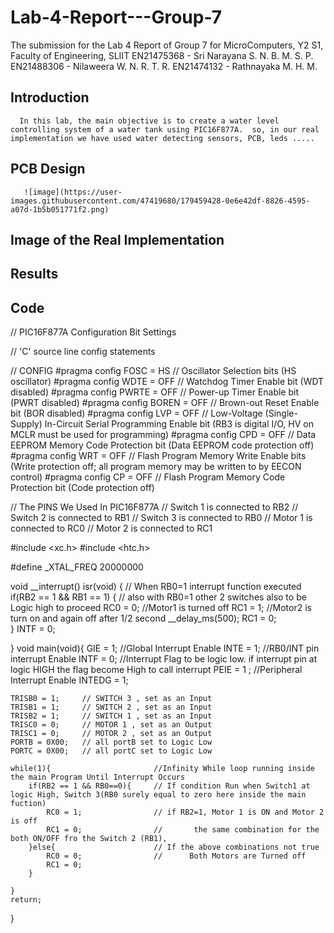 # Lab-4-Report---Group-7
The submission for the Lab 4 Report of Group 7 for MicroComputers, Y2 S1, Faculty of Engineering, SLIIT 
                    EN21475368 - Sri Narayana S. N. B. M. S. P.
                    EN21488306 - Nilaweera W. N. R. T. R.
                    EN21474132 - Rathnayaka M. H. M.

## Introduction
      In this lab, the main objective is to create a water level controlling system of a water tank using PIC16F877A.  so, in our real implementation we have used water detecting sensors, PCB, leds .....

## PCB Design
       ![image](https://user-images.githubusercontent.com/47419680/179459428-0e6e42df-8826-4595-a07d-1b5b051771f2.png)




## Image of the Real Implementation
      

## Results
## Code

// PIC16F877A Configuration Bit Settings

// 'C' source line config statements

// CONFIG
#pragma config FOSC = HS        // Oscillator Selection bits (HS oscillator)
#pragma config WDTE = OFF       // Watchdog Timer Enable bit (WDT disabled)
#pragma config PWRTE = OFF      // Power-up Timer Enable bit (PWRT disabled)
#pragma config BOREN = OFF      // Brown-out Reset Enable bit (BOR disabled)
#pragma config LVP = OFF        // Low-Voltage (Single-Supply) In-Circuit Serial Programming Enable bit (RB3 is digital I/O, HV on MCLR must be used for programming)
#pragma config CPD = OFF        // Data EEPROM Memory Code Protection bit (Data EEPROM code protection off)
#pragma config WRT = OFF        // Flash Program Memory Write Enable bits (Write protection off; all program memory may be written to by EECON control)
#pragma config CP = OFF         // Flash Program Memory Code Protection bit (Code protection off)



// The PINS We Used In PIC16F877A
//      Switch 1 is connected to RB2
//      Switch 2 is connected to RB1
//      Switch 3 is connected to RB0
//      Motor 1 is connected to RC0
//      Motor 2 is connected to RC1



#include <xc.h>
#include <htc.h> 

#define _XTAL_FREQ 20000000

  void __interrupt() isr(void) {      // When RB0=1 interrupt function executed
     if(RB2 == 1 && RB1 == 1) {      // also with RB0=1 other 2 switches also to be Logic high to proceed
         RC0 = 0;                    //Motor1 is turned off
          RC1 = 1;                    //Motor2 is turn on and again off after 1/2 second
          __delay_ms(500);
          RC1 = 0;        
      }
      INTF = 0;
    
}
void main(void){
    GIE = 1;            //Global Interrupt Enable
    INTE = 1;           //RB0/INT pin interrupt Enable
    INTF = 0;           //Interrupt Flag to be logic low. if interrupt pin at logic HIGH the flag become High to call interrupt
    PEIE = 1 ;          //Peripheral Interrupt Enable
    INTEDG = 1;         
    
    TRISB0 = 1;     // SWITCH 3 , set as an Input
    TRISB1 = 1;     // SWITCH 2 , set as an Input
    TRISB2 = 1;     // SWITCH 1 , set as an Input
    TRISC0 = 0;     // MOTOR 1 , set as an Output
    TRISC1 = 0;     // MOTOR 2 , set as an Output
    PORTB = 0X00;   // all portB set to Logic Low
    PORTC = 0X00;   // all portC set to Logic Low
      
    while(1){                       //Infinity While loop running inside the main Program Until Interrupt Occurs
        if(RB2 == 1 && RB0==0){     // If condition Run when Switch1 at logic High, Switch 3(RB0 surely equal to zero here inside the main fuction)
            RC0 = 1;                // if RB2=1, Motor 1 is ON and Motor 2 is off
            RC1 = 0;                //       the same combination for the both ON/OFF fro the Switch 2 (RB1),
        }else{                      // If the above combinations not true 
            RC0 = 0;                //      Both Motors are Turned off
            RC1 = 0;
        }
                                
    }
    return;
}
